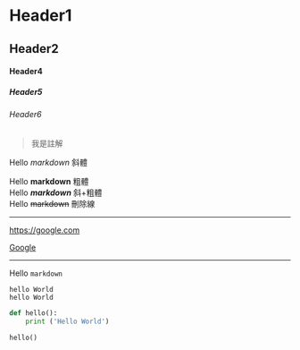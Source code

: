 # Header1
## Header2
#### Header4
##### Header5
###### Header6

>我是註解

Hello *markdown* 斜體

Hello **markdown** 粗體  
Hello ***markdown*** 斜+粗體  
Hello ~~markdown~~ 刪除線  

---
<https://google.com>

[Google](https://google.com)

---

Hello `markdown`

```
hello World
hello World
```

```python
def hello():
    print ('Hello World')

hello()
```